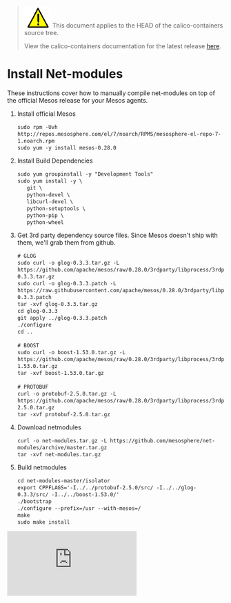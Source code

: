 <!--- master only -->
> ![warning](../../images/warning.png) This document applies to the HEAD of the calico-containers source tree.
>
> View the calico-containers documentation for the latest release [here](https://github.com/projectcalico/calico-containers/blob/v0.19.0/index.md).
<!--- else
> You are viewing the calico-containers documentation for release **release**.
<!--- end of master only -->

# Install Net-modules
These instructions cover how to manually compile net-modules on
top of the official Mesos release for your Mesos agents.

1. Install official Mesos

   ```
   sudo rpm -Uvh http://repos.mesosphere.com/el/7/noarch/RPMS/mesosphere-el-repo-7-1.noarch.rpm
   sudo yum -y install mesos-0.28.0
    ```

2. Install Build Dependencies

   ```
   sudo yum groupinstall -y "Development Tools"
   sudo yum install -y \
      git \
      python-devel \
      libcurl-devel \
      python-setuptools \
      python-pip \
      python-wheel
    ```

3. Get 3rd party dependency source files. Since Mesos doesn't ship with them, we'll grab them from github.

   ```
   # GLOG
   sudo curl -o glog-0.3.3.tar.gz -L https://github.com/apache/mesos/raw/0.28.0/3rdparty/libprocess/3rdparty/glog-0.3.3.tar.gz
   sudo curl -o glog-0.3.3.patch -L https://raw.githubusercontent.com/apache/mesos/0.28.0/3rdparty/libprocess/3rdparty/glog-0.3.3.patch
   tar -xvf glog-0.3.3.tar.gz
   cd glog-0.3.3
   git apply ../glog-0.3.3.patch
   ./configure
   cd ..

   # BOOST
   sudo curl -o boost-1.53.0.tar.gz -L https://github.com/apache/mesos/raw/0.28.0/3rdparty/libprocess/3rdparty/boost-1.53.0.tar.gz
   tar -xvf boost-1.53.0.tar.gz

   # PROTOBUF
   curl -o protobuf-2.5.0.tar.gz -L https://github.com/apache/mesos/raw/0.28.0/3rdparty/libprocess/3rdparty/protobuf-2.5.0.tar.gz
   tar -xvf protobuf-2.5.0.tar.gz
   ```

4. Download netmodules

   ```
   curl -o net-modules.tar.gz -L https://github.com/mesosphere/net-modules/archive/master.tar.gz
   tar -xvf net-modules.tar.gz
   ```

5. Build netmodules

   ```
   cd net-modules-master/isolator
   export CPPFLAGS='-I../../protobuf-2.5.0/src/ -I../../glog-0.3.3/src/ -I../../boost-1.53.0/'
   ./bootstrap
   ./configure --prefix=/usr --with-mesos=/
   make
   sudo make install
   ```

[![Analytics](https://calico-ga-beacon.appspot.com/UA-52125893-3/calico-containers/docs/mesos/net-modules/index.md?pixel)](https://github.com/igrigorik/ga-beacon)
